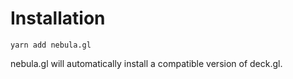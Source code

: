 # Installation


```
yarn add nebula.gl
```

nebula.gl will automatically install a compatible version of deck.gl.
